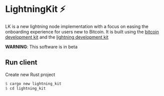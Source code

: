 # LightningKit ⚡

LK is a new lightning node implementation with a focus on easing the onboarding experience for users new to Bitcoin. It is built using the [bitcoin development kit](https://bitcoindevkit.org) and the [lightning development kit](https://lightningdevkit.org)

**WARNING**: This software is in beta

## Run client

Create new Rust project

```rust
$ cargo new lightning_kit
$ cd lightning_kit
